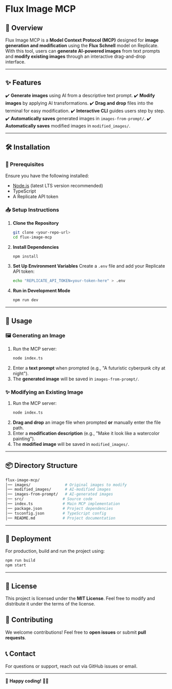 # Flux Image MCP

## 🌟 Overview
Flux Image MCP is a **Model Context Protocol (MCP)** designed for **image generation and modification** using the **Flux Schnell** model on Replicate. With this tool, users can **generate AI-powered images** from text prompts and **modify existing images** through an interactive drag-and-drop interface.

---

## ✨ Features
✔️ **Generate images** using AI from a descriptive text prompt.
✔️ **Modify images** by applying AI transformations.
✔️ **Drag and drop** files into the terminal for easy modification.
✔️ **Interactive CLI** guides users step by step.
✔️ **Automatically saves** generated images in `images-from-prompt/`.
✔️ **Automatically saves** modified images in `modified_images/`.

---

## 🛠️ Installation

### 📌 Prerequisites
Ensure you have the following installed:
- [Node.js](https://nodejs.org) (latest LTS version recommended)
- TypeScript
- A Replicate API token

### 📥 Setup Instructions

1. **Clone the Repository**
   ```sh
   git clone <your-repo-url>
   cd flux-image-mcp
   ```

2. **Install Dependencies**
   ```sh
   npm install
   ```

3. **Set Up Environment Variables**
   Create a `.env` file and add your Replicate API token:
   ```sh
   echo "REPLICATE_API_TOKEN=your-token-here" > .env
   ```

4. **Run in Development Mode**
   ```sh
   npm run dev
   ```

---

## 🚀 Usage

### 🖼️ Generating an Image
1. Run the MCP server:
   ```sh
   node index.ts
   ```
2. Enter a **text prompt** when prompted (e.g., "A futuristic cyberpunk city at night").
3. The **generated image** will be saved in `images-from-prompt/`.

### ✨ Modifying an Existing Image
1. Run the MCP server:
   ```sh
   node index.ts
   ```
2. **Drag and drop** an image file when prompted **or** manually enter the file path.
3. Enter a **modification description** (e.g., "Make it look like a watercolor painting").
4. The **modified image** will be saved in `modified_images/`.

---

## 📦 Directory Structure

```sh
flux-image-mcp/
│── images/               # Original images to modify
│── modified_images/      # AI-modified images
│── images-from-prompt/   # AI-generated images
│── src/                 # Source code
│── index.ts             # Main MCP implementation
│── package.json         # Project dependencies
│── tsconfig.json        # TypeScript config
│── README.md            # Project documentation
```

---

## 🚢 Deployment
For production, build and run the project using:
```sh
npm run build
npm start
```

---

## 📜 License
This project is licensed under the **MIT License**. Feel free to modify and distribute it under the terms of the license.

## 🤝 Contributing
We welcome contributions! Feel free to **open issues** or submit **pull requests**.

## 📞 Contact
For questions or support, reach out via GitHub issues or email.

---

🚀 **Happy coding!** 🎨✨
